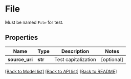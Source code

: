 # File

Must be named `File` for test.

## Properties
Name | Type | Description | Notes
------------ | ------------- | ------------- | -------------
**source_uri** | **str** | Test capitalization | [optional] 

[[Back to Model list]](../README.md#documentation-for-models) [[Back to API list]](../README.md#documentation-for-api-endpoints) [[Back to README]](../README.md)


